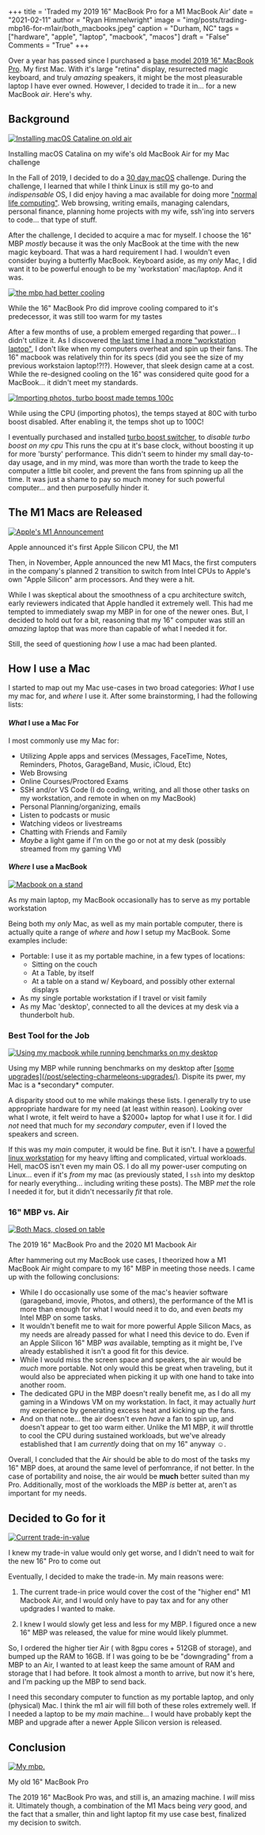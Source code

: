 +++
title   = 'Traded my 2019 16" MacBook Pro for a M1 MacBook Air'
date    = "2021-02-11"
author  = "Ryan Himmelwright"
image   = "img/posts/trading-mbp16-for-m1air/both_macbooks.jpeg"
caption = "Durham, NC"
tags    = ["hardware", "apple", "laptop", "macbook", "macos"]
draft   = "False"
Comments = "True"
+++

Over a year has passed since I purchased a [base model 2019 16" MacBook
Pro](/post/new-2019-16inch-mbp/). My first Mac. With it's large "retina"
display, resurrected magic keyboard, and truly *amazing* speakers, it might
be the most pleasurable laptop I have ever owned. However, I decided to trade
it in... for a new MacBook *air*. Here's why.

<!--more-->

## Background

<a href="../../img/posts/trading-mbp16-for-m1air/mac_challenge.jpeg"><img alt="Installing macOS Cataline on old air" src="../../img/posts/trading-mbp16-for-m1air/mac_challenge.jpeg" style="max-width: 100%;"/></a>
<div class="caption">Installing macOS Catalina on my wife's old MacBook Air for my Mac challenge</div>

In the Fall of 2019, I decided to do a [30 day macOS](/post/macos-challenge/)
challenge. During the challenge, I learned that while I think Linux is still
my go-to and *indispensable* OS, I did enjoy having a mac available for doing
more ["normal life computing"](https://www.youtube.com/watch?v=oKiAnxjM8Nc).
Web browsing, writing emails, managing calendars, personal finance, planning
home projects with my wife, ssh'ing into servers to code... that type of
stuff.

After the challenge, I decided to acquire a mac for myself. I choose the 16"
MBP *mostly* because it was the only MacBook at the time with the new magic
keyboard. That was a hard requirement I had. I wouldn't even consider buying
a butterfly MacBook. Keyboard aside, as my *only* Mac, I did want it
to be powerful enough to be my 'workstation' mac/laptop. And it was.

<a href="../../img/posts/trading-mbp16-for-m1air/mbp_cooling.png"><img alt="the mbp had better cooling" src="../../img/posts/trading-mbp16-for-m1air/mbp_cooling.png" style="max-width: 100%;"/></a>
<div class="caption">While the 16" MacBook Pro did improve cooling compared to it's predecessor, it was still too warm for my tastes</div>

After a few months of use, a problem emerged regarding that power... I didn't utilize it. As I discovered
[the last time I had a more "workstation laptop"](/post/sold-my-bonobo/), I
don't like when my computers overheat and spin up their fans. The 16" macbook
was relatively thin for its specs (did you see the size of
my previous workstaion laptop!?!?). However, that sleek design came at a
cost. While the re-designed cooling on the 16" was considered quite good for
a MacBook... it didn't meet my standards.

<a href="../../img/posts/trading-mbp16-for-m1air/mbp_photoimport_turboboost.png"><img alt="Importing photos, turbo boost made temps 100c" src="../../img/posts/trading-mbp16-for-m1air/mbp_photoimport_turboboost.png" style="max-width: 100%;"/></a>
<div class="caption">While using the CPU (importing photos), the temps stayed at 80C with turbo boost disabled. After enabling it, the temps shot up to 100C!</div>

I eventually purchased and installed [turbo boost
switcher](http://tbswitcher.rugarciap.com), to *disable turbo boost on my
cpu* This runs the cpu at it's base clock, without boosting it up for more
'bursty' performance. This didn't seem to hinder my small day-to-day usage,
and in my mind, was more than worth the trade to keep the computer a little
bit cooler, and prevent the fans from spinning up all the time. It was just a
shame to pay so much money for such powerful computer... and then
purposefully hinder it.


## The M1 Macs are Released

<a href="../../img/posts/trading-mbp16-for-m1air/m1_released.png"><img alt="Apple's M1 Announcement" src="../../img/posts/trading-mbp16-for-m1air/m1_released.png" style="max-width: 100%;"/></a>
<div class="caption">Apple announced it's first Apple Silicon CPU, the M1</div>

Then, in November, Apple announced the new M1 Macs, the first
computers in the company's planned 2 transition to switch from Intel CPUs to
Apple's own "Apple Silicon" arm processors. And they were a hit.

While I was skeptical about the smoothness of a cpu architecture switch, early
reviewers indicated that Apple handled it extremely well. This had me
tempted to immediately swap my MBP in for one of the newer ones. But, I decided to
hold out for a bit, reasoning that my 16" computer was still an *amazing*
laptop that was more than capable of what I needed it for.

Still, the seed of questioning *how* I use a mac had been planted.

## How I use a Mac

I started to map out my Mac use-cases in two broad categories: *What* I
use my mac for, and *where* I use it. After some brainstorming, I had the
following lists:


#### *What* I use a Mac For

I most commonly use my Mac for:

- Utilizing Apple apps and services (Messages, FaceTime, Notes, Reminders,
Photos, GarageBand, Music, iCloud, Etc)
- Web Browsing
- Online Courses/Proctored Exams
- SSH and/or VS Code (I do coding, writing, and all those other tasks on my workstation, and remote in when on my MacBook)
- Personal Planning/organizing, emails
- Listen to podcasts or music
- Watching videos or livestreams
- Chatting with Friends and Family 
- *Maybe* a light game if I'm on the go or not at my desk (possibly streamed from my gaming VM)


#### *Where* I use a MacBook

<a href="../../img/posts/trading-mbp16-for-m1air/macbook_stand.jpeg"><img alt="Macbook on a stand" src="../../img/posts/trading-mbp16-for-m1air/macbook_stand.jpeg" style="max-width: 100%;"/></a>
<div class="caption">As my main laptop, my MacBook occasionally has to serve as my portable workstation</div>


Being both my *only* Mac, as well as my main portable computer, there is
actually quite a range of *where* and *how* I setup my MacBook. Some examples
include:

 - Portable: I use it as my portable machine, in a few types of locations:
    - Sitting on the couch
    - At a Table, by itself
    - At a table on a stand w/ Keyboard, and possibly other external displays
- As my single portable workstation if I travel or visit family 
- As my Mac 'desktop', connected to all the devices at my desk via a thunderbolt hub.


### Best Tool for the Job

<a href="../../img/posts/trading-mbp16-for-m1air/desktop_benchmarking.jpeg"><img alt="Using my macbook while running benchmarks on my desktop" src="../../img/posts/trading-mbp16-for-m1air/desktop_benchmarking.jpeg" style="max-width: 100%;"/></a>
<div class="caption">Using my MBP while running benchmarks on my desktop
after <u>[some upgrades](/post/selecting-charmeleons-upgrades/)</u>. Dispite
its pwer, my Mac is a *secondary* computer.</div>

A disparity stood out to me while makings these lists. I
generally try to use appropriate hardware for my need (at least within
reason). Looking over what I wrote, it felt weird to have a $2000+ laptop for
what I use it for. I did *not* need that much for my *secondary computer*,
even if I loved the speakers and screen.

If this was my *main* computer, it would be fine. But it isn't. I have a
[powerful linux workstation](/post/selecting-charmeleons-upgrades/) for my
heavy lifting and complicated, virtual workloads. Hell, macOS isn't even my
main OS. I do all my power-user computing on Linux... even if it's *from* my
mac (as previously stated, I `ssh` into my desktop for nearly everything...
including writing these posts). The MBP *met* the role I needed it for, but
it didn't necessarily
*fit* that role.

### 16" MBP vs. Air

<a href="../../img/posts/trading-mbp16-for-m1air/both_macs_closed.jpeg"><img alt="Both Macs, closed on table" src="../../img/posts/trading-mbp16-for-m1air/both_macs_closed.jpeg" style="max-width: 100%;"/></a>
<div class="caption">The 2019 16" MacBook Pro and the 2020 M1 Macbook Air</div>

After hammering out my MacBook use cases, I theorized how a M1 MacBook Air
might compare to my 16" MBP in meeting those needs. I came up with the following
conclusions:

- While I do occasionally use some of the mac's heavier software (garageband,
imovie, Photos, and others), the performance of the M1 is more than enough
for what I would need it to do, and even *beats* my Intel MBP on some tasks.
- It wouldn't benefit me to wait for more powerful Apple Silicon Macs,
as my needs are already passed for what I need this device to do. Even
if an Apple Silicon 16" MBP *was* available, tempting as it might be, I've
already established it isn't a good fit for this device.
- While I would miss the screen space and speakers, the air would be *much*
more portable. Not only would this be great when traveling, but it would also
be appreciated when picking it up with one hand to take into another room.
- The dedicated GPU in the MBP doesn't really benefit me, as I do all my
gaming in a Windows VM on my workstation. In fact, it may actually *hurt* my
experience by generating excess heat and kicking up the fans.
- And on that note... the air doesn't even *have* a fan to spin up, and
doesn't appear to get too warm either. Unlike the M1 MBP, it *will* throttle
to cool the CPU during sustained workloads, but we've already established
that I am *currently* doing that on my 16" anyway ☺︎.

Overall, I concluded that the Air should be able to do most of the tasks my
16" MBP does, at around the same level of perfomrance, if not better. In the
case of portability and noise, the air would be **much** better suited than
my Pro. Additionally, most of the workloads the MBP *is* better at,
aren't as important for my needs.


## Decided to Go for it

<a href="../../img/posts/trading-mbp16-for-m1air/trade-in-value.png"><img alt="Current trade-in-value" src="../../img/posts/trading-mbp16-for-m1air/trade-in-value.png" style="max-width: 100%;"/></a>
<div class="caption">I knew my trade-in value would only get worse, and I didn't need to wait for the new 16" Pro to come out</div>

Eventually, I decided to make the trade-in. My main reasons were:

1. The current trade-in price would cover the cost of the "higher end" M1
Macbook Air, and I would only have to pay tax and for any other updgrades I
wanted to make.

2. I knew I would slowly get less and less for my MBP. I figured once a new
16" MBP was released, the value for mine would likely plummet.

So, I ordered the higher tier Air ( with 8gpu cores + 512GB of storage),
and bumped up the RAM to 16GB. If I was going to be be "downgrading"
from a MBP to an Air, I wanted to at least keep the same amount of RAM and
storage that I had before. It took almost a month to arrive, but now it's
here, and I'm packing up the MBP to send back.

I need this secondary computer to function as my portable laptop, and only
(physical) Mac. I think the m1 air will fill both of these roles extremely
well. If I needed a laptop to be my *main* machine... I would have probably
kept the MBP and upgrade after a newer Apple Silicon version is released.

## Conclusion

<a href="../../img/posts/trading-mbp16-for-m1air/mbp16.jpeg"><img alt="My mbp." src="../../img/posts/trading-mbp16-for-m1air/mbp16.jpeg" style="max-width: 100%;"/></a>
<div class="caption">My old 16" MacBook Pro</div>

The 2019 16" MacBook Pro was, and still is, an amazing machine. I *will* miss
it. Ultimately though, a combination of the M1 Macs being *very* good, and
the fact that a smaller, thin and light laptop fit my use case best,
finalized my decision to switch.